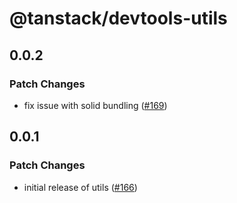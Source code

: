 # @tanstack/devtools-utils

## 0.0.2

### Patch Changes

- fix issue with solid bundling ([#169](https://github.com/TanStack/devtools/pull/169))

## 0.0.1

### Patch Changes

- initial release of utils ([#166](https://github.com/TanStack/devtools/pull/166))
